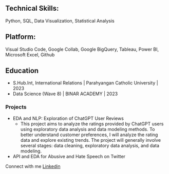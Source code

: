 ## Technical Skills: 
Python, SQL, Data Visualization, Statistical Analysis
## Platform: 
Visual Studio Code, Google Collab, Google BigQuery, Tableau, Power BI, Microsoft Excel, Github

## Education
- S.Hub.Int, International Relations | Parahyangan Catholic University | 2023
- Data Science (Wave 8) | BINAR ACADEMY | 2023

### Projects
- EDA and NLP: Exploration of ChatGPT User Reviews
  - This project aims to analyze the ratings provided by ChatGPT users using exploratory data analysis and data modeling methods. To better understand customer preferences, I will analyze the rating data and explore existing trends. The project will generally involve several stages: data cleaning, exploratory data analysis, and data modeling.
- API and EDA for Abusive and Hate Speech on Twitter


Connect with me [Linkedin](https://www.linkedin.com/in/nmfel/)
